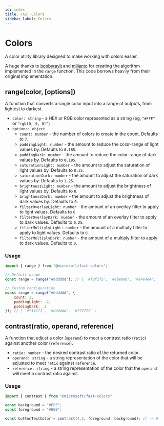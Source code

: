 ```yaml
---
id: index
title: FAST Colors
sidebar_label: Colors
---
```


# Colors

A color utility library designed to make working with colors easier.

A huge thanks to [bobbyrayit](https://github.com/bobbyrayit) and [mlijanto](https://github.com/mlijanto) for creating the algorithm implemented in the `range` function.
This code borrows heavily from their original implementation.

## range(color, [options])

A function that converts a single color input into a range of outputs, from lightest to darkest.

- `color: string` - a HEX or RGB color represented as a string (eg, `"#FFF"` or `"rgb(0, 0, 0)"`)
- `options: object`
  - `count: number` - the number of colors to create in the count. Defaults to `7`.
  - `paddingLight: number` - the amount to reduce the color-range of light values by. Defaults to `0.185`.
  - `paddingDark: number` - the amount to reduce the color-range of dark values by. Defaults to `0.185`.
  - `saturationLight: number` - the amount to adjust the saturation of light values by. Defaults to `0.35`.
  - `saturationDark: number` - the amount to adjust the saturation of dark values by. Defaults to `1.25`.
  - `brightnessLight: number` - the amount to adjust the brightness of light values by. Defaults to `0`.
  - `brightnessDark: number` - the amount to adjust the brightness of dark values by. Defaults to `0`.
  - `filterOverlayLight: number` - the amount of an overlay filter to apply to light values. Defaults to `0`.
  - `filterOverlayDark: number` - the amount of an overlay filter to apply to dark values. Defaults to `0.25`.
  - `filterMultiplyLight: number` - the amount of a multiply filter to apply to light values. Defaults to `0`.
  - `filterMultiplyDark: number` - the amount of a multiply filter to apply to dark values. Defaults to `0`.

### Usage

```js
import { range } from "@microsoft/fast-colors";

// Default usage
const range = range("#dddddd"); // [ '#f2f2f2', '#ebebeb', '#e4e4e4', '#dddddd', '#b6b6b6', '#8f8f8f', '#696969' ]

// Custom configuration
const range = range("#dddddd", {
    count: 3,
    paddingLight: .2,
    paddingDark: .2
}); // [ '#f1f1f1`, `#dddddd`, `#777777` ]
```

## contrast(ratio, operand, reference)

A function that adjust a color (`operand`) to meet a contrast ratio (`ratio`) against another color (`reference`).

- `ratio: number` - the desired contrast ratio of the returned color.
- `operand: string` - a string representation of the color that will be adjusted to meet `ratio` against `reference`.
- `reference: string` - a string representation of the color that the `operand` will meet a contrast ratio against.

### Usage

```js
import { contrast } from "@microsoft/fast-colors"

const background = "#FFF";
const foreground = "#000";

const buttonTextColor = contrast(4.5, foreground, background); // -> #767675 with a contrast ratio of 4.54
```
